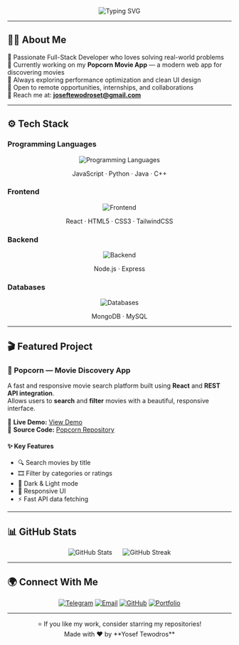 <!-- Typing SVG Header -->
<p align="center">
  <img src="https://readme-typing-svg.herokuapp.com?font=Fira+Code&weight=500&size=28&pause=1000&color=2E8B57&width=900&lines=🚀+Full-Stack+Developer+|+React+•+Node.js+•+MongoDB;🎬+Popcorn+Project+|+Movie+Search+and+Filter+App" alt="Typing SVG" />
</p>

---

## 👨‍💻 About Me

🎯 Passionate Full-Stack Developer who loves solving real-world problems  
🌱 Currently working on my **Popcorn Movie App** — a modern web app for discovering movies  
🚀 Always exploring performance optimization and clean UI design  
📌 Open to remote opportunities, internships, and collaborations  
📧 Reach me at: **[joseftewodroset@gmail.com](mailto:joseftewodroset@gmail.com)**  

---
## ⚙️ Tech Stack

### Programming Languages
<p align="center">
  <img src="https://skillicons.dev/icons?i=js,python,java,cpp" alt="Programming Languages"/>
</p>
<p align="center">
  JavaScript · Python · Java · C++
</p>

### Frontend
<p align="center">
  <img src="https://skillicons.dev/icons?i=react,html,css,tailwind" alt="Frontend"/>
</p>
<p align="center">
  React · HTML5 · CSS3 · TailwindCSS
</p>

### Backend
<p align="center">
  <img src="https://skillicons.dev/icons?i=nodejs,express" alt="Backend"/>
</p>
<p align="center">
  Node.js · Express
</p>

### Databases
<p align="center">
  <img src="https://skillicons.dev/icons?i=mongodb,mysql" alt="Databases"/>
</p>
<p align="center">
  MongoDB · MySQL
</p>

---

## 🎬 Featured Project

### 🍿 Popcorn — Movie Discovery App

A fast and responsive movie search platform built using **React** and **REST API integration**.  
Allows users to **search** and **filter** movies with a beautiful, responsive interface.

🔗 **Live Demo:** [View Demo](https://your-demo-link-here.com)  
📂 **Source Code:** [Popcorn Repository](https://github.com/JosefTewodros12/popcorn-project)

#### ✨ Key Features
- 🔍 Search movies by title  
- 🎞️ Filter by categories or ratings  
- 🌙 Dark & Light mode  
- 📱 Responsive UI  
- ⚡ Fast API data fetching  

---

## 📊 GitHub Stats

<p align="center">
  <img src="https://github-readme-stats.vercel.app/api?username=JosefTewodros12&show_icons=true&theme=radical&hide_border=true&count_private=true&width=320" alt="GitHub Stats" style="display:inline-block; margin-right:10px;" />
  <img src="https://github-readme-streak-stats.herokuapp.com/?user=JosefTewodros12&theme=radical&hide_border=true&width=320" alt="GitHub Streak" style="display:inline-block; margin-left:10px;" />
</p>

---

## 🌍 Connect With Me

<p align="center">
  <a href="https://t.me/YOUR_TELEGRAM_USERNAME"><img src="https://img.shields.io/badge/Telegram-2CA5E0?style=for-the-badge&logo=telegram&logoColor=white" alt="Telegram" /></a>
  <a href="mailto:joseftewodroset@gmail.com"><img src="https://img.shields.io/badge/Email-D14836?style=for-the-badge&logo=gmail&logoColor=white" alt="Email" /></a>
  <a href="https://github.com/JosefTewodros12"><img src="https://img.shields.io/badge/GitHub-171515?style=for-the-badge&logo=github&logoColor=white" alt="GitHub" /></a>
  <a href="https://your-portfolio-link.com"><img src="https://img.shields.io/badge/Portfolio-0A66C2?style=for-the-badge&logo=visual-studio-code&logoColor=white" alt="Portfolio" /></a>
</p>

---

<p align="center">
⭐ If you like my work, consider starring my repositories!<br/>
Made with ❤️ by **Yosef Tewodros**
</p>
